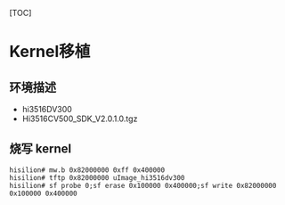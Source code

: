 [TOC]

# Kernel移植

## 环境描述

- hi3516DV300
- Hi3516CV500_SDK_V2.0.1.0.tgz

## 烧写 kernel

```shell
hisilion# mw.b 0x82000000 0xff 0x400000
hisilion# tftp 0x82000000 uImage_hi3516dv300
hisilion# sf probe 0;sf erase 0x100000 0x400000;sf write 0x82000000 0x100000 0x400000
```

